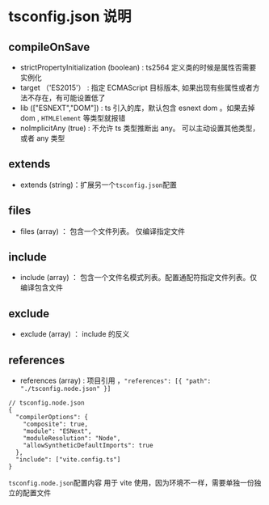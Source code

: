 # tsconfig.json 说明

## compileOnSave

- strictPropertyInitialization (boolean) : ts2564 定义类的时候是属性否需要实例化
- target （'ES2015'） : 指定 ECMAScript 目标版本, 如果出现有些属性或者方法不存在，有可能设置低了
- lib (["ESNEXT","DOM"]) : ts 引入的库，默认包含 esnext dom 。如果去掉 dom , `HTMLElement` 等类型就报错
- noImplicitAny (true) : 不允许 ts 类型推断出 any。 可以主动设置其他类型，或者 any 类型

## extends

- extends (string)：扩展另一个`tsconfig.json`配置

## files

- files (array) ： 包含一个文件列表。 仅编译指定文件

## include

- include (array) ： 包含一个文件名模式列表。配置通配符指定文件列表。仅编译包含文件

## exclude

- exclude (array) ： include 的反义

## references

- references (array) : 项目引用 ，`"references": [{ "path": "./tsconfig.node.json" }]`

```
// tsconfig.node.json
{
  "compilerOptions": {
    "composite": true,
    "module": "ESNext",
    "moduleResolution": "Node",
    "allowSyntheticDefaultImports": true
  },
  "include": ["vite.config.ts"]
}
```

`tsconfig.node.json`配置内容 用于 vite 使用，因为环境不一样，需要单独一份独立的配置文件
